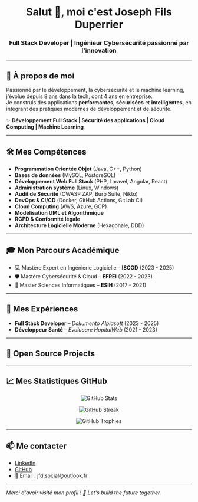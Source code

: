 <h1 align="center">Salut 👋, moi c'est Joseph Fils Duperrier</h1>
<h3 align="center">Full Stack Developer | Ingénieur Cybersécurité passionné par l'innovation</h3>

---

## 🧠 À propos de moi

Passionné par le développement, la cybersécurité et le machine learning, j'évolue depuis 8 ans dans la tech, dont 4 ans en entreprise.  
Je construis des applications **performantes**, **sécurisées** et **intelligentes**, en intégrant des pratiques modernes de développement et de sécurité.

✨ **Développement Full Stack | Sécurité des applications | Cloud Computing | Machine Learning**

---

## 🛠️ Mes Compétences

- **Programmation Orientée Objet** (Java, C++, Python)
- **Bases de données** (MySQL, PostgreSQL)
- **Développement Web Full Stack** (PHP, Laravel, Angular, React)
- **Administration système** (Linux, Windows)
- **Audit de Sécurité** (OWASP ZAP, Burp Suite, Nikto)
- **DevOps & CI/CD** (Docker, GitHub Actions, GitLab CI)
- **Cloud Computing** (AWS, Azure, GCP)
- **Modélisation UML et Algorithmique**
- **RGPD & Conformité légale**
- **Architecture Logicielle Moderne** (Hexagonale, DDD)

---

## 🎓 Mon Parcours Académique

- 💻 Mastère Expert en Ingénierie Logicielle – **ISCOD** (2023 - 2025)  
- 🛡️ Mastère Cybersécurité & Cloud – **EFREI** (2022 - 2023)  
- 🧠 Master Sciences Informatiques – **ESIH** (2017 - 2021)

---

## 💼 Mes Expériences

- **Full Stack Developer** – *Dokumento Alpiasoft* (2023 - 2025)
- **Développeur Santé** – *Evolucare HopitalWeb* (2021 - 2023)

---

## 🚀 Open Source Projects

<!--PROJECTS-START-->
<!--PROJECTS-END-->

---

## 📈 Mes Statistiques GitHub

<p align="center">
  <img src="https://github-readme-stats.vercel.app/api?username=Dupy007&show_icons=true&theme=radical" alt="GitHub Stats" />
</p>

<p align="center">
  <img src="https://github-readme-streak-stats.herokuapp.com/?user=Dupy007&theme=radical" alt="GitHub Streak" />
</p>

<p align="center">
  <img src="https://github-profile-trophy.vercel.app/?username=Dupy007&theme=darkhub&margin-w=10&no-frame=true" alt="GitHub Trophies" />
</p>

---

## 📫 Me contacter

- [LinkedIn](https://www.linkedin.com/in/jfd-1b87951b4/)
- [GitHub](https://github.com/Dupy007)
- 📧 Email : [jfd.social@outlook.fr](mailto:jfd.social@outlook.fr)

---

*Merci d'avoir visité mon profil ! 🚀 Let's build the future together.*
